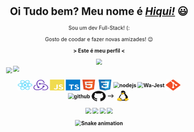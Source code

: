 <div>
  <h1 align="center">Oi Tudo bem? Meu nome é <a href="#"><i>Hiqui!</i></a> 😃️</h1>
  <p align="center">Sou um dev Full-Stack! (:<i></i></a>
  <a align="rigth"  href="#" target="_blank">
  </a><br>
  <p align="center">Gosto de coodar e fazer novas amizades! 😉️</h2>
   <p align="center"><strong> > Este é meu perfil < <strong></h2>
	</div>
  
 

<div align="center">
  <a href="#>
    <img height="150em" src="https://github-readme-stats.vercel.app/api?username=duribeiro&count_private=true&include_all_commits=true&show_icons=true&theme=dracula&hide_border=false&show_owner=true"/>
    <img height="150em" src="https://github-readme-stats.vercel.app/api/top-langs/?username=duribeiro&theme=dracula&hide_border=false&&layout=compact"/>
  </a>
																		      
																		   
</div>
	
   <img align="center" src="https://images-wixmp-ed30a86b8c4ca887773594c2.wixmp.com/f/47413601-05c0-4e0f-aca7-0be211b190ed/dezs5r9-40cf0384-7544-472f-9e7f-9c0196e6c812.jpg/v1/fit/w_414,h_225,q_70,strp/concept_art_by_seteshh_dezs5r9-414w.jpg?token=eyJ0eXAiOiJKV1QiLCJhbGciOiJIUzI1NiJ9.eyJzdWIiOiJ1cm46YXBwOjdlMGQxODg5ODIyNjQzNzNhNWYwZDQxNWVhMGQyNmUwIiwiaXNzIjoidXJuOmFwcDo3ZTBkMTg4OTgyMjY0MzczYTVmMGQ0MTVlYTBkMjZlMCIsIm9iaiI6W1t7ImhlaWdodCI6Ijw9MTA3NiIsInBhdGgiOiJcL2ZcLzQ3NDEzNjAxLTA1YzAtNGUwZi1hY2E3LTBiZTIxMWIxOTBlZFwvZGV6czVyOS00MGNmMDM4NC03NTQ0LTQ3MmYtOWU3Zi05YzAxOTZlNmM4MTIuanBnIiwid2lkdGgiOiI8PTE5ODAifV1dLCJhdWQiOlsidXJuOnNlcnZpY2U6aW1hZ2Uub3BlcmF0aW9ucyJdfQ.mx7tSEz1sj5YCoc8az1CtNl9JUB_vMSXHQ0FbOdBsh4">
  <img src="https://images-wixmp-ed30a86b8c4ca887773594c2.wixmp.com/f/8b8c30b9-5b27-4a89-8aed-8a67a38385cc/df1cbkz-61b93dc4-1302-4148-b413-c8eb5f4eee32.png/v1/fill/w_622,h_350,strp/dragon_s_treasure_by_jim373_df1cbkz-350t.png?token=eyJ0eXAiOiJKV1QiLCJhbGciOiJIUzI1NiJ9.eyJzdWIiOiJ1cm46YXBwOjdlMGQxODg5ODIyNjQzNzNhNWYwZDQxNWVhMGQyNmUwIiwiaXNzIjoidXJuOmFwcDo3ZTBkMTg4OTgyMjY0MzczYTVmMGQ0MTVlYTBkMjZlMCIsIm9iaiI6W1t7ImhlaWdodCI6Ijw9MTA4MCIsInBhdGgiOiJcL2ZcLzhiOGMzMGI5LTViMjctNGE4OS04YWVkLThhNjdhMzgzODVjY1wvZGYxY2Jrei02MWI5M2RjNC0xMzAyLTQxNDgtYjQxMy1jOGViNWY0ZWVlMzIucG5nIiwid2lkdGgiOiI8PTE5MjAifV1dLCJhdWQiOlsidXJuOnNlcnZpY2U6aW1hZ2Uub3BlcmF0aW9ucyJdfQ._AJKJsJTOGWj31ImwJ2eF9l8WYOaRfxX7mFRqnSC3H4">
<div align="center" valign="top"><br>
  <img align="center" alt="React" height="30" width="40" src="https://raw.githubusercontent.com/devicons/devicon/master/icons/react/react-original.svg">
  <img align="center" alt="Redux" height="30" width="40" src="https://raw.githubusercontent.com/devicons/devicon/master/icons/redux/redux-original.svg">
  <img align="center" alt="Js" height="30" width="40" src="https://raw.githubusercontent.com/devicons/devicon/master/icons/javascript/javascript-plain.svg">
  <img align="center" alt="Js" height="30" width="40" src="https://raw.githubusercontent.com/devicons/devicon/master/icons/typescript/typescript-plain.svg">
  <img align="center" alt="HTML" height="30" width="40" src="https://raw.githubusercontent.com/devicons/devicon/master/icons/html5/html5-original.svg">
  <img align="center" alt="CSS" height="30" width="40" src="https://raw.githubusercontent.com/devicons/devicon/master/icons/css3/css3-original.svg">
  <img align="center" alt="nodejs" height="30" width="40" src="https://cdn.worldvectorlogo.com/logos/nodejs-icon.svg">
  <img align="center" alt="Wa-Jest" height="30" width="40" src="https://cdn.jsdelivr.net/gh/devicons/devicon/icons/jest/jest-plain.svg">
  <img align="center" alt="git" height="30" width="40" src="https://raw.githubusercontent.com/devicons/devicon/master/icons/git/git-original.svg">
  <img align="center" alt="github" height="35" width="35" src="/assets/GitHub.png">
  <img align="center" alt="github" height="30" width="40" src="https://raw.githubusercontent.com/devicons/devicon/master/icons/github/github-original.svg"> -->
  <img align="center" alt="linux" height="30" width="40" src="https://raw.githubusercontent.com/devicons/devicon/master/icons/linux/linux-original.svg">
</div><br>

<div align="center">
  <a href="#" target="_blank"><img src="https://img.shields.io/badge/YouTube-FF0000?style=for-the-badge&logo=youtube&logoColor=white" target="_blank"></a>
  <a href="#" target="_blank"><img src="https://img.shields.io/badge/-Instagram-%23E4405F?style=for-the-badge&logo=instagram&logoColor=white" target="_blank"></a>
  <!-- <a href="#" target="_blank"><img src="https://img.shields.io/badge/Facebook-1877F2?style=for-the-badge&logo=facebook&logoColor=white" target="_blank"></a>  -->
  <a href="#" target="_blank"><img src="https://img.shields.io/badge/-LinkedIn-%230077B5?style=for-the-badge&logo=linkedin&logoColor=white" target="_blank"></a> 
  <a href="mailto:henriquejusteraphael@gmail.com"><img src="https://img.shields.io/badge/-Gmail-%23333?style=for-the-badge&logo=gmail&logoColor=white" target="_blank"></a>
</div>

<div align="center">
  
  ![Snake animation](https://github.com/danielbped/danielbped/blob/output/github-contribution-grid-snake.svg)
  </div>
